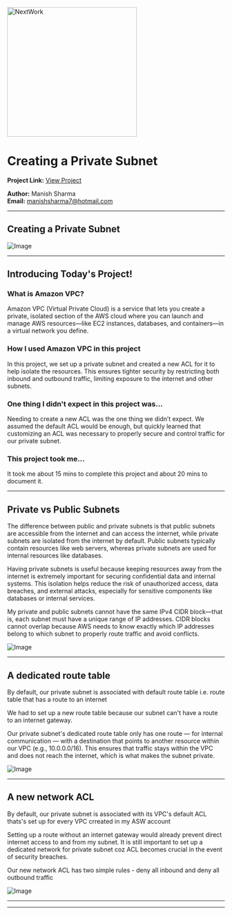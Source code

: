 <img src="https://cdn.prod.website-files.com/677c400686e724409a5a7409/6790ad949cf622dc8dcd9fe4_nextwork-logo-leather.svg" alt="NextWork" width="300" />

# Creating a Private Subnet

**Project Link:** [View Project](http://learn.nextwork.org/projects/aws-networks-private)

**Author:** Manish Sharma  
**Email:** manishsharma7@hotmail.com

---

## Creating a Private Subnet

![Image](http://learn.nextwork.org/elated_cyan_peaceful_duck/uploads/aws-networks-private_afe1fdbd)

---

## Introducing Today's Project!

### What is Amazon VPC?

Amazon VPC (Virtual Private Cloud) is a service that lets you create a private, isolated section of the AWS cloud where you can launch and manage AWS resources—like EC2 instances, databases, and containers—in a virtual network you define.

### How I used Amazon VPC in this project

In this project, we set up a private subnet and created a new ACL for it to help isolate the resources. This ensures tighter security by restricting both inbound and outbound traffic, limiting exposure to the internet and other subnets.

### One thing I didn't expect in this project was...

Needing to create a new ACL was the one thing we didn’t expect. We assumed the default ACL would be enough, but quickly learned that customizing an ACL was necessary to properly secure and control traffic for our private subnet.

### This project took me...

It took me about 15 mins to complete this project and about 20 mins to document it.

---

## Private vs Public Subnets

The difference between public and private subnets is that public subnets are accessible from the internet and can access the internet, while private subnets are isolated from the internet by default. Public subnets typically contain resources like web servers, whereas private subnets are used for internal resources like databases.

Having private subnets is useful because keeping resources away from the internet is extremely important for securing confidential data and internal systems. This isolation helps reduce the risk of unauthorized access, data breaches, and external attacks, especially for sensitive components like databases or internal services.

My private and public subnets cannot have the same IPv4 CIDR block—that is, each subnet must have a unique range of IP addresses. CIDR blocks cannot overlap because AWS needs to know exactly which IP addresses belong to which subnet to properly route traffic and avoid conflicts.

![Image](http://learn.nextwork.org/elated_cyan_peaceful_duck/uploads/aws-networks-private_afe1fdbd)

---

## A dedicated route table

By default, our private subnet is associated with default route table i.e. route table that has a route to an internet

We had to set up a new route table because our subnet can't have a route to an internet gateway.

Our private subnet's dedicated route table only has one route — for internal communication — with a destination that points to another resource within our VPC (e.g., 10.0.0.0/16). This ensures that traffic stays within the VPC and does not reach the internet, which is what makes the subnet private.

![Image](http://learn.nextwork.org/elated_cyan_peaceful_duck/uploads/aws-networks-private_b4b904b5)

---

## A new network ACL

By default, our private subnet is associated with its VPC's default ACL thats's set up for every VPC crreated in my ASW account

Setting up a route without an internet gateway would already prevent direct internet access to and from my subnet. It is still important to set up a dedicated network for private subnet coz ACL becomes crucial in the event of security breaches.

Our new network ACL has two simple rules - deny all inbound and deny all outbound traffic

![Image](http://learn.nextwork.org/elated_cyan_peaceful_duck/uploads/aws-networks-private_1ed2cb07)

---

---
